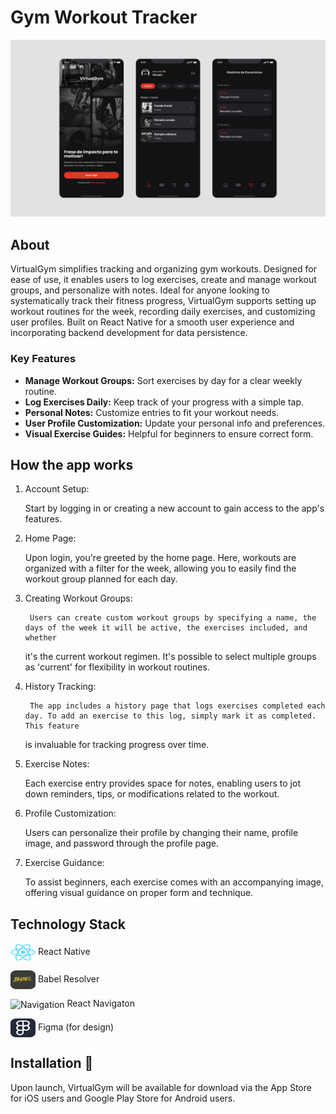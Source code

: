 # Gym Workout Tracker

![Some app images](assets/Capa.png)

## About

VirtualGym simplifies tracking and organizing gym workouts. Designed for ease of use, it enables users to log exercises, create and manage workout groups,
and personalize with notes. Ideal for anyone looking to systematically track their fitness progress, VirtualGym supports setting up workout routines for the week,
recording daily exercises, and customizing user profiles. Built on React Native for a smooth user experience and incorporating backend development for data persistence.

### Key Features

- **Manage Workout Groups:** Sort exercises by day for a clear weekly routine.
- **Log Exercises Daily:** Keep track of your progress with a simple tap.
- **Personal Notes:** Customize entries to fit your workout needs.
- **User Profile Customization:** Update your personal info and preferences.
- **Visual Exercise Guides:** Helpful for beginners to ensure correct form.

## How the app works

1.  Account Setup:

    Start by logging in or creating a new account to gain access to the app's features.

2.  Home Page:

    Upon login, you're greeted by the home page. Here, workouts are organized with a filter for the week, allowing you to easily find the
    workout group planned for each day.

3.  Creating Workout Groups:

         Users can create custom workout groups by specifying a name, the days of the week it will be active, the exercises included, and whether

    it's the current workout regimen. It's possible to select multiple groups as 'current' for flexibility in workout routines.

4.  History Tracking:

         The app includes a history page that logs exercises completed each day. To add an exercise to this log, simply mark it as completed. This feature

    is invaluable for tracking progress over time.

5.  Exercise Notes:

    Each exercise entry provides space for notes, enabling users to jot down reminders, tips, or modifications related to the workout.

6.  Profile Customization:

    Users can personalize their profile by changing their name, profile image, and password through the profile page.

7.  Exercise Guidance:

    To assist beginners, each exercise comes with an accompanying image, offering visual guidance on proper form and technique.

## Technology Stack

  <p><img align="center" alt="React" height="30" width="40" src="https://raw.githubusercontent.com/devicons/devicon/master/icons/react/react-original.svg"> React Native</p>
  <p><img align="center" alt="Babel" height="30" width="40" src="https://raw.githubusercontent.com/tandpfun/skill-icons/65dea6c4eaca7da319e552c09f4cf5a9a8dab2c8/icons/Babel.svg"> Babel Resolver</p>
  <p><img align="center" alt="Navigation" height="30" width="40" src="https://reactnavigation.org/img/spiro.svg"> React Navigaton</p>
  <p><img align="center" alt="Figma" height="30" width="40" src="https://raw.githubusercontent.com/tandpfun/skill-icons/993782dbef600360a61a4393555f3afc0e3c61b1/icons/Figma-Dark.svg"> Figma (for design)</p>
 
## Installation 🚧
Upon launch, VirtualGym will be available for download via the App Store for iOS users and Google Play Store for Android users.
